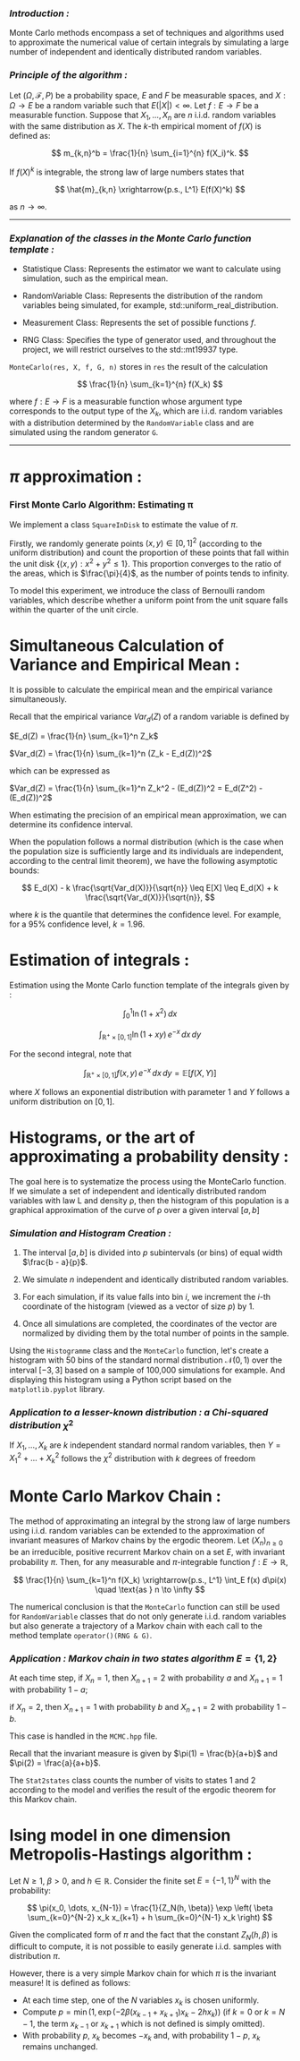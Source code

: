### _Introduction :_ 
Monte Carlo methods encompass a set of techniques and algorithms used to approximate the numerical value of certain integrals by simulating a large number of independent and identically distributed random variables.

### _Principle of the algorithm :_

Let $(\Omega, \mathcal{F}, P)$ be a probability space, $E$ and $F$ be measurable spaces, and $X : \Omega \to E$ be a random variable such that $E(|X|) < \infty$. Let $f : E \to F$ be a measurable function. Suppose that $X_1, \ldots, X_n$ are $n$ i.i.d. random variables with the same distribution as $X$. The $k$-th empirical moment of $f(X)$ is defined as:

$$
m_{k,n}^b = \frac{1}{n} \sum_{i=1}^{n} f(X_i)^k.
$$

If $f(X)^k$ is integrable, the strong law of large numbers states that

$$
\hat{m}_{k,n} \xrightarrow{p.s., L^1} E(f(X)^k)
$$

as $n \to \infty$.


- - - - - -- - - - --- --  - - -
### _Explanation of the classes in the Monte Carlo function template :_

- Statistique Class: Represents the estimator we want to calculate using simulation, such as the empirical mean.

- RandomVariable Class: Represents the distribution of the random variables being simulated, for example, std::uniform_real_distribution<double>.

- Measurement Class: Represents the set of possible functions $f$.

- RNG Class: Specifies the type of generator used, and throughout the project, we will restrict ourselves to the std::mt19937 type.


`MonteCarlo(res, X, f, G, n)` stores in `res` the result of the calculation

$$
\frac{1}{n} \sum_{k=1}^{n} f(X_k)
$$

where $f : E \to F$ is a measurable function whose argument type corresponds to the output type of the $X_k$, which are i.i.d. random variables with a distribution determined by the `RandomVariable` class and are simulated using the random generator `G`.
- - - -- - - - - - - - 

# $\pi$ approximation :

### First Monte Carlo Algorithm: Estimating π

We implement a class `SquareInDisk` to estimate the value of $\pi$. 

Firstly, we randomly generate points $(x, y) \in [0, 1]^2$ (according to the uniform distribution) and count the proportion of these points that fall within the unit disk $\{(x, y) : x^2 + y^2 \leq 1\}$. This proportion converges to the ratio of the areas, which is $\frac{\pi}{4}$, as the number of points tends to infinity.

To model this experiment, we introduce the class of Bernoulli random variables, which describe whether a uniform point from the unit square falls within the quarter of the unit circle.

# Simultaneous Calculation of Variance and Empirical Mean :
It is possible to calculate the empirical mean and the empirical variance simultaneously.

Recall that the empirical variance
$Var_d(Z)$ of a random variable is defined by

$E_d(Z) = \frac{1}{n} \sum_{k=1}^n Z_k$

$Var_d(Z) = \frac{1}{n} \sum_{k=1}^n (Z_k - E_d(Z))^2$

which can be expressed as

$Var_d(Z) = \frac{1}{n} \sum_{k=1}^n Z_k^2 - (E_d(Z))^2 = E_d(Z^2) - (E_d(Z))^2$

When estimating the precision of an empirical mean approximation, we can determine its confidence interval. 

When the population follows a normal distribution (which is the case when the population size is sufficiently large and its individuals are independent, according to the central limit theorem), we have the following asymptotic bounds:

$$
E_d(X) - k \frac{\sqrt{Var_d(X)}}{\sqrt{n}} \leq E[X] \leq E_d(X) + k \frac{\sqrt{Var_d(X)}}{\sqrt{n}},
$$

where $k$ is the quantile that determines the confidence level. For example, for a 95% confidence level, $k = 1.96$.

# Estimation of integrals :
Estimation using the Monte Carlo function template of the integrals given by :

$$\int_{0}^{1} \ln(1 + x^2) \, dx$$

$$\int_{\mathbb{R}^+ \times [0,1]} \ln(1 + xy) \, e^{-x} \, dx \, dy$$

For the second integral, note that

$$\int_{\mathbb{R}^+ \times [0,1]} f(x, y) \, e^{-x} \, dx \, dy = \mathbb{E}[f(X, Y)]$$

where $X$ follows an exponential distribution with parameter 1 and $Y$ follows a uniform distribution on $[0, 1]$.

# Histograms, or the art of approximating a probability density :
The goal here is to systematize the process using the MonteCarlo function. If we simulate a set of independent and identically distributed random variables with law L and density ρ, then the histogram of this population is a graphical approximation of the curve of ρ over a given interval $[a, b]$
### _Simulation and Histogram Creation :_

1. The interval $[a, b]$ is divided into $p$ subintervals (or bins) of equal width $\frac{b - a}{p}$. 

2. We simulate $n$ independent and identically distributed random variables.

3. For each simulation, if its value falls into bin $i$, we increment the $i$-th coordinate of the histogram (viewed as a vector of size $p$) by 1.

4. Once all simulations are completed, the coordinates of the vector are normalized by dividing them by the total number of points in the sample.


Using the `Histogramme` class and the `MonteCarlo` function, let's create a histogram with 50 bins of the standard normal distribution $\mathcal{N}(0,1)$ over the interval $[-3, 3]$ based on a sample of 100,000 simulations for example. And displaying this histogram using a Python script based on the `matplotlib.pyplot` library.

### _Application to a lesser-known distribution : a Chi-squared distribution_  $\chi^2$

If $X_1, \dots, X_k$ are $k$ independent standard normal random variables, then $Y = X_1^2 + \dots + X_k^2$ follows the $\chi^2$ distribution with $k$ degrees of freedom

# Monte Carlo Markov Chain : 

The method of approximating an integral by the strong law of large numbers using i.i.d. random variables can be extended to the approximation of invariant measures of Markov chains by the ergodic theorem. Let $(X_n)_{n \geq 0}$ be an irreducible, positive recurrent Markov chain on a set $E$, with invariant probability $\pi$. Then, for any measurable and $\pi$-integrable function $f: E \to \mathbb{R}$,

$$
\frac{1}{n} \sum_{k=1}^n f(X_k) \xrightarrow{p.s., L^1} \int_E f(x) d\pi(x) \quad \text{as } n \to \infty
$$

The numerical conclusion is that the `MonteCarlo` function can still be used for `RandomVariable` classes that do not only generate i.i.d. random variables but also generate a trajectory of a Markov chain with each call to the method template `operator()(RNG & G)`.

### _Application : Markov chain in two states algorithm_ $E = \{1, 2\}$
At each time step, if $X_n = 1$, then $X_{n+1} = 2$ with probability $a$ and $X_{n+1} = 1$ with probability $1 - a$; 

if $X_n = 2$, then $X_{n+1} = 1$ with probability $b$ and $X_{n+1} = 2$ with probability $1 - b$. 

This case is handled in the `MCMC.hpp` file.

Recall that the invariant measure is given by $\pi(1) = \frac{b}{a+b}$ and $\pi(2) = \frac{a}{a+b}$. 

The `Stat2states` class counts the number of visits to states 1 and 2 according to the model and verifies the result of the ergodic theorem for this Markov chain.

# Ising model in one dimension Metropolis-Hastings algorithm : 

Let $N \geq 1$, $\beta > 0$, and $h \in \mathbb{R}$. Consider the finite set $E = \{-1, 1\}^N$ with the probability:

$$
\pi(x_0, \dots, x_{N-1}) = \frac{1}{Z_N(h, \beta)} \exp \left( \beta \sum_{k=0}^{N-2} x_k x_{k+1} + h \sum_{k=0}^{N-1} x_k \right)
$$

Given the complicated form of $\pi$ and the fact that the constant $Z_N(h, \beta)$ is difficult to compute, it is not possible to easily generate i.i.d. samples with distribution $\pi$. 

However, there is a very simple Markov chain for which $\pi$ is the invariant measure! It is defined as follows:
- At each time step, one of the $N$ variables $x_k$ is chosen uniformly.
- Compute $p = \min \left(1, \exp \left(-2\beta(x_{k-1} + x_{k+1}) x_k - 2h x_k \right)\right)$ (if $k = 0$ or $k = N - 1$, the term $x_{k-1}$ or $x_{k+1}$ which is not defined is simply omitted).
- With probability $p$, $x_k$ becomes $-x_k$ and, with probability $1 - p$, $x_k$ remains unchanged.
